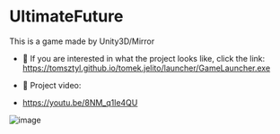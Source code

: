 # UltimateFuture
 This is a game made by Unity3D/Mirror 
- 👀 If you are interested in what the project looks like, click the link: https://tomsztyl.github.io/tomek.jelito/launcher/GameLauncher.exe

- 👀 Project video:
- https://youtu.be/8NM_q1le4QU

![image](https://user-images.githubusercontent.com/60610578/116785813-c9f71c80-aa9b-11eb-87d5-bd8d5ab95342.png)

